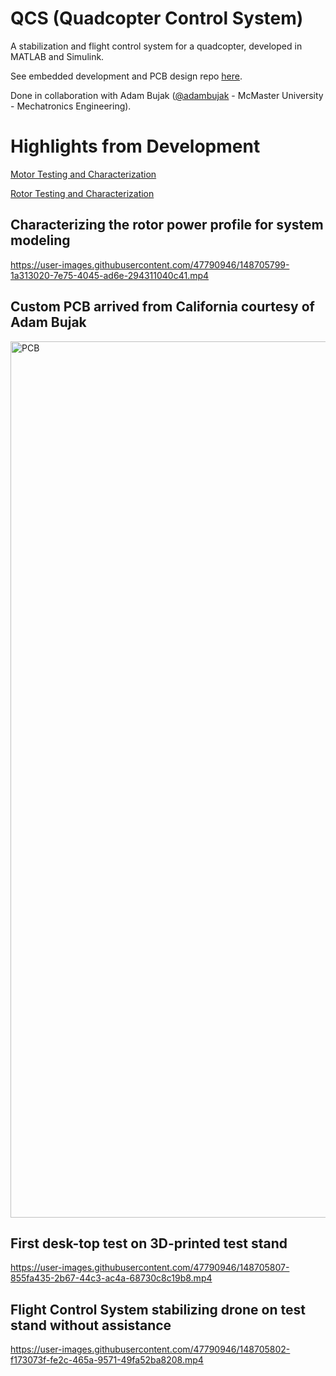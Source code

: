 # QCS (Quadcopter Control System)
A stabilization and flight control system for a quadcopter, developed in MATLAB and Simulink.

See embedded development and PCB design repo [here](https://github.com/adambujak/FALCON).

Done in collaboration with Adam Bujak ([@adambujak](https://github.com/adambujak) - McMaster University - Mechatronics Engineering).

# Highlights from Development

[Motor Testing and Characterization](https://github.com/devinbellll/QCS/tree/master/Testing/ThrottleSpeedTest)

[Rotor Testing and Characterization](https://github.com/devinbellll/QCS/tree/master/Testing/RotorTest)

## Characterizing the rotor power profile for system modeling

https://user-images.githubusercontent.com/47790946/148705799-1a313020-7e75-4045-ad6e-294311040c41.mp4

## Custom PCB arrived from California courtesy of Adam Bujak

<img width="1402" alt="PCB" src="https://user-images.githubusercontent.com/47790946/148867154-94501813-588b-4c70-9c6e-bd848d03584d.png">

## First desk-top test on 3D-printed test stand

https://user-images.githubusercontent.com/47790946/148705807-855fa435-2b67-44c3-ac4a-68730c8c19b8.mp4

## Flight Control System stabilizing drone on test stand without assistance

https://user-images.githubusercontent.com/47790946/148705802-f173073f-fe2c-465a-9571-49fa52ba8208.mp4
